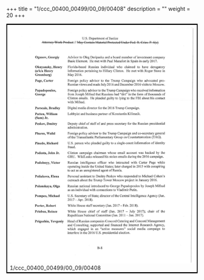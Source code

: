 +++
title = "1/ccc_00400_00499/00_09/00408"
description = ""
weight = 20
+++

<table style="border:2px solid black;max-width:800px;max-height:800px;" 
><tr><td>
<img class="center-fit-jpg"
src="/jpg_/jpg_mueller_report_searchable_408.jpg">
1/ccc_00400_00499/00_09/00408
</img></td></tr></table>
